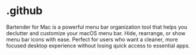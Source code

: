 # .github
Bartender for Mac is a powerful menu bar organization tool that helps you declutter and customize your macOS menu bar. Hide, rearrange, or show menu bar icons with ease. Perfect for users who want a cleaner, more focused desktop experience without losing quick access to essential apps.
